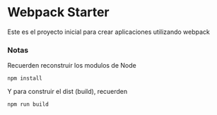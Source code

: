 # Webpack Starter

Este es el proyecto inicial para crear aplicaciones utilizando webpack

### Notas
Recuerden reconstruir los modulos de Node
```
npm install
```
Y para construir el dist (build), recuerden
```
npm run build
```